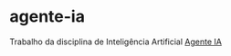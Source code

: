 # agente-ia
Trabalho da disciplina de Inteligência Artificial [Agente IA](https://luccasph.github.io/agente-ia/)
